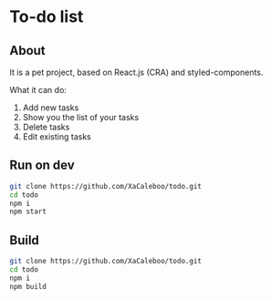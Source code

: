 # To-do list

## About

It is a pet project, based on React.js (CRA) and styled-components.

What it can do:

1. Add new tasks
2. Show you the list of your tasks
3. Delete tasks
4. Edit existing tasks

## Run on dev

```bash
git clone https://github.com/XaCaleboo/todo.git
cd todo
npm i
npm start
```

## Build

```bash
git clone https://github.com/XaCaleboo/todo.git
cd todo
npm i
npm build
```
